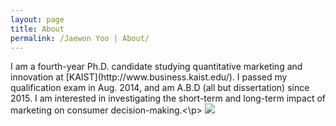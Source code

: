 ```yaml
---
layout: page
title: About
permalink: /Jaewon Yoo | About/
---
```


<p>I am a fourth-year Ph.D. candidate studying quantitative marketing and innovation at [KAIST](http://www.business.kaist.edu/). I passed my qualification exam in Aug. 2014, and am A.B.D (all but dissertation) since 2015. I am interested in investigating the short-term and long-term impact of marketing on consumer decision-making.<\p> 
  
<img src="https://github.com/j1yoo4/j1yoo4.github.io/blob/master/Jaewon_Yoo_3_HKUST.png?raw=true">

